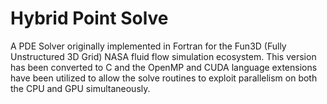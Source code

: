 # Hybrid Point Solve
A PDE Solver originally implemented in Fortran for the Fun3D (Fully Unstructured 3D Grid) NASA fluid flow simulation ecosystem.  This version has been converted to C and the OpenMP and CUDA language extensions have been utilized to allow the solve routines to exploit parallelism on both the CPU and GPU simultaneously.
